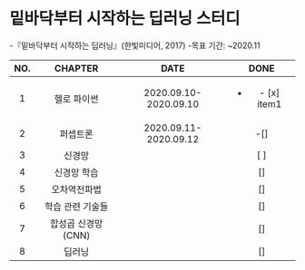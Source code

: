 # 밑바닥부터 시작하는 딥러닝 스터디
 
-『밑바닥부터 시작하는 딥러닝』(한빛미디어, 2017)
-목표 기간: ~2020.11

|NO.|CHAPTER|DATE|DONE|
|:--:|:-------:|:---:|:--:|
|1|헬로 파이썬|2020.09.10-2020.09.10|<ul><li>- [x] item1</li></ul>|
|2|퍼셉트론|2020.09.11-2020.09.12|-[]|
|3|신경망||[ ]|
|4|신경망 학습||[]|
|5|오차역전파법||[]|
|6|학습 관련 기술들||[]|
|7|합성곱 신경망(CNN)||[]|
|8|딥러닝||[]|
